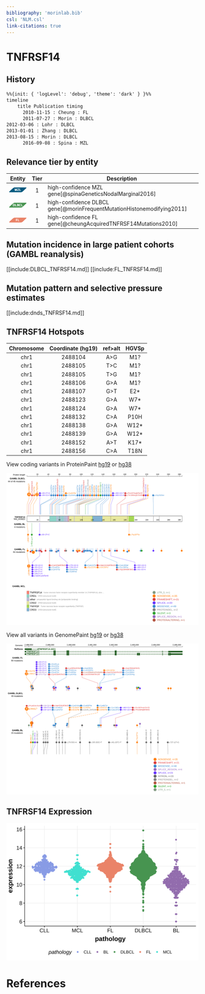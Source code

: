```yaml
---
bibliography: 'morinlab.bib'
csl: 'NLM.csl'
link-citations: true
---
```


# TNFRSF14

## History

```mermaid
%%{init: { 'logLevel': 'debug', 'theme': 'dark' } }%%
timeline
    title Publication timing
      2010-11-15 : Cheung : FL
      2011-07-27 : Morin : DLBCL
2012-03-06 : Lohr : DLBCL
2013-01-01 : Zhang : DLBCL
2013-08-15 : Morin : DLBCL
      2016-09-08 : Spina : MZL
```

## Relevance tier by entity

|Entity|Tier|Description                           |
|:------:|:----:|--------------------------------------|
|![MZL](images/icons/MZL_tier1.png)|1|high-confidence MZL gene[@spinaGeneticsNodalMarginal2016] |
|![DLBCL](images/icons/DLBCL_tier1.png) |1   |high-confidence DLBCL gene[@morinFrequentMutationHistonemodifying2011]            |
|![FL](images/icons/FL_tier1.png)    |1   |high-confidence FL gene[@cheungAcquiredTNFRSF14Mutations2010]               |

## Mutation incidence in large patient cohorts (GAMBL reanalysis)

[[include:DLBCL_TNFRSF14.md]]
[[include:FL_TNFRSF14.md]]

## Mutation pattern and selective pressure estimates

[[include:dnds_TNFRSF14.md]]

## TNFRSF14 Hotspots

| Chromosome |Coordinate (hg19) | ref>alt | HGVSp | 
 | :---:| :---: | :--: | :---: |
| chr1 | 2488104 | A>G | M1? |
| chr1 | 2488105 | T>C | M1? |
| chr1 | 2488105 | T>G | M1? |
| chr1 | 2488106 | G>A | M1? |
| chr1 | 2488107 | G>T | E2* |
| chr1 | 2488123 | G>A | W7* |
| chr1 | 2488124 | G>A | W7* |
| chr1 | 2488132 | C>A | P10H |
| chr1 | 2488138 | G>A | W12* |
| chr1 | 2488139 | G>A | W12* |
| chr1 | 2488152 | A>T | K17* |
| chr1 | 2488156 | C>A | T18N |

View coding variants in ProteinPaint [hg19](https://morinlab.github.io/LLMPP/GAMBL/TNFRSF14_protein.html)  or [hg38](https://morinlab.github.io/LLMPP/GAMBL/TNFRSF14_protein_hg38.html)

![](images/proteinpaint/TNFRSF14_NM_003820.svg)

View all variants in GenomePaint [hg19](https://morinlab.github.io/LLMPP/GAMBL/TNFRSF14.html)  or [hg38](https://morinlab.github.io/LLMPP/GAMBL/TNFRSF14_hg38.html)

![](images/proteinpaint/TNFRSF14.svg)

## TNFRSF14 Expression
![](images/gene_expression/TNFRSF14_by_pathology.svg)


<!-- ORIGIN: cheungAcquiredTNFRSF14Mutations2010a @cheungAcquiredTNFRSF14Mutations2010a -->
<!-- FL: cheungAcquiredTNFRSF14Mutations2010a -->
<!-- MZL: spinaGeneticsNodalMarginal2016b @spinaGeneticsNodalMarginal2016b -->
<!-- DLBCL: morinFrequentMutationHistonemodifying2011 -->

# References


